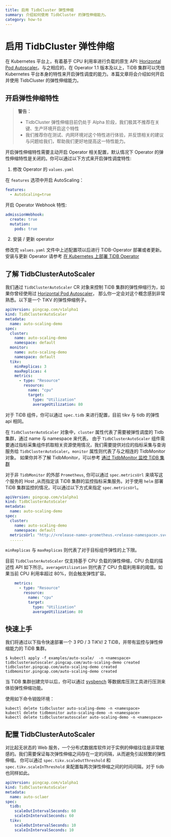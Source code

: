 ```yaml
---
title: 启用 TidbCluster 弹性伸缩
summary: 介绍如何使用 TidbCluster 的弹性伸缩能力。
category: how-to
---
```


# 启用 TidbCluster 弹性伸缩

在 Kubernetes 平台上，有着基于 CPU 利用率进行负载的原生 API: [Horizontal Pod Autoscaler](https://kubernetes.io/zh/docs/tasks/run-application/horizontal-pod-autoscale/)。与之相应的，在 Operator 1.1 版本及以上，TiDB 集群可以凭借 Kubernetes 平台本身的特性来开启弹性调度的能力。本篇文章将会介绍如何开启并使用 TidbCluster 的弹性伸缩能力。

## 开启弹性伸缩特性

> **警告：**
>
> * TidbCluster 弹性伸缩目前仍处于 Alpha 阶段，我们极其不推荐在关键、生产环境开启这个特性
> * 我们推荐你在测试、内网环境对这个特性进行体验，并反馈相关的建议与问题给我们，帮助我们更好地提高这一特性能力。

开启弹性伸缩特性需要主动开启 Operator 相关配置，默认情况下 Operator 的弹性伸缩特性是关闭的。你可以通过以下方式来开启弹性调度特性:

1. 修改 Operator 的 `values.yaml`

在 `features` 选项中开启 AutoScaling：

```yaml
features:
  - AutoScaling=true
```

开启 Operator Webhook 特性:

```yaml
admissionWebhook:
  create: true
  mutation:
    pods: true
```

2. 安装 / 更新 operator

修改完 `values.yaml` 文件中上述配置项以后进行 TiDB-Operator 部署或者更新。 安装与更新 Operator 请参考 [在 Kubernetes 上部署 TiDB Operator](deploy-tidb-operator.md)


## 了解 TidbClusterAutoScaler

我们通过 `TidbClusterAutoScaler` CR 对象来控制 TiDB 集群的弹性伸缩行为，如果你曾经使用过 [Horizontal Pod Autoscaler](https://kubernetes.io/zh/docs/tasks/run-application/horizontal-pod-autoscale/)， 那么你一定会对这个概念感到非常熟悉。以下是一个 TiKV 的弹性伸缩例子。

```yaml
apiVersion: pingcap.com/v1alpha1
kind: TidbClusterAutoScaler
metadata:
  name: auto-scaling-demo
spec:
  cluster:
    name: auto-scaling-demo
    namespace: default
  monitor:
    name: auto-scaling-demo
    namespace: default
  tikv:
    minReplicas: 3
    maxReplicas: 4
    metrics:
      - type: "Resource"
        resource:
          name: "cpu"
          target:
            type: "Utilization"
            averageUtilization: 80
```

对于 TiDB 组件，你可以通过 `spec.tidb` 来进行配置，目前 tikv 与 tidb 的弹性 api 相同。

在 `TidbClusterAutoScaler` 对象中，`cluster` 属性代表了需要被弹性调度的 Tidb 集群，通过 name 与 namespace 来代表。 由于 `TidbClusterAutoScaler` 组件需要通过指标采集组件抓取相关资源使用情况，我们需要提供对应的指标采集与查询服务给 `TidbClusterAutoScaler`。`monitor` 属性则代表了与之相连的 TidbMonitor 对象。 如果你并不了解 TidbMonitor，可以参考 [通过 TidbMonitor 监控 TiDB 集群](monitor-using-tidbmonitor.md)

对于非 `TidbMonitor` 的外部 `Prometheus`, 你可以通过 `spec.metricsUrl` 来填写这个服务的 Host ,从而指定该 TiDB 集群的监控指标采集服务。对于使用 `helm` 部署 TiDB 集群监控的情况，可以通过以下方式来指定 `spec.metricsUrl`。

```yaml
apiVersion: pingcap.com/v1alpha1
kind: TidbClusterAutoScaler
metadata:
  name: auto-scaling-demo
spec:
  cluster:
    name: auto-scaling-demo
    namespace: default
  metricsUrl: "http://<release-name>-prometheus.<release-namespace>.svc:9090"
  ......
```

`minReplicas` 与 `maxReplicas` 则代表了对于目标组件弹性的上下限。

目前 `TidbClusterAutoScaler` 仅支持基于 CPU 负载的弹性伸缩，CPU 负载的描述性 API 如下所示。`averageUtilization` 则代表了 CPU 负载利用率的阈值。如果当前 CPU 利用率超过 80%，则会触发弹性扩容。

```yaml
    metrics:
      - type: "Resource"
        resource:
          name: "cpu"
          target:
            type: "Utilization"
            averageUtilization: 80
```


## 快速上手

我们将通过以下指令快速部署一个 3 PD / 3 TiKV/ 2 TiDB，并带有监控与弹性伸缩能力的 TiDB 集群。

```shell
$ kubectl apply -f examples/auto-scale/  -n <namespace>
tidbclusterautoscaler.pingcap.com/auto-scaling-demo created
tidbcluster.pingcap.com/auto-scaling-demo created
tidbmonitor.pingcap.com/auto-scaling-demo created
```

当 TiDB 集群创建完毕以后，你可以通过 [sysbench](https://www.percona.com/blog/tag/sysbench/) 等数据库压测工具进行压测来体验弹性伸缩功能。

使用如下命令销毁环境：

```shell
kubectl delete tidbcluster auto-scaling-demo -n <namespace>
kubectl delete tidbmonitor auto-scaling-demo -n <namespace>
kubectl delete tidbclusterautoscaler auto-scaling-demo -n <namespace>
```

## 配置 TidbClusterAutoScaler

对比起无状态的 Web 服务，一个分布式数据库软件对于实例的伸缩往往是非常敏感的。我们需要保证每次弹性伸缩之间存在一定的间隔，从而避免引起频繁的弹性伸缩。
你可以通过 `spec.tikv.scaleOutThreshold` 和 `spec.tikv.scaleInThreshold` 来配置每两次弹性伸缩之间的时间间隔，对于 tidb 也同样如此。

```yaml
apiVersion: pingcap.com/v1alpha1
kind: TidbClusterAutoScaler
metadata:
  name: auto-sclaer
spec:
  tidb:
    scaleOutIntervalSeconds: 60
    scaleInIntervalSeconds: 60
  tikv:
    scaleOutIntervalSeconds: 10
    scaleInIntervalSeconds: 10
```
